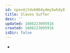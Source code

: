 ```yaml
---
id: npox4jtdvb064ydmy5whdy8
title: Slaves Suffer
desc: ''
updated: 1686223095916
created: 1686223095916
isDir: false
---
```

-